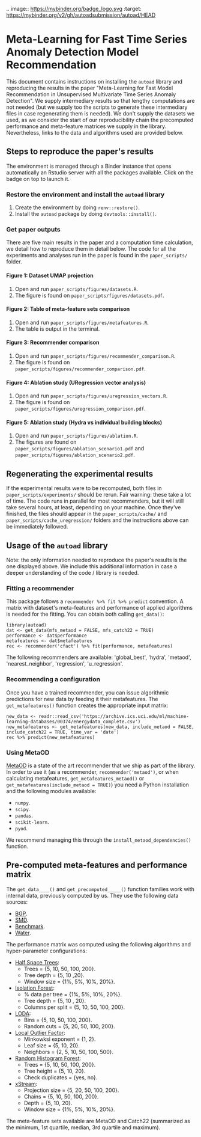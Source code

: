 .. image:: https://mybinder.org/badge_logo.svg
 :target: https://mybinder.org/v2/gh/autoadsubmission/autoad/HEAD

# Meta-Learning for Fast Time Series Anomaly Detection Model Recommendation

This document contains instructions on installing the `autoad` library and reproducing
the results in the paper "Meta-Learning for Fast Model Recommendation in Unsupervised
Multivariate Time Series Anomaly Detection". We supply intermediary results so
that lengthy computations are not needed (but we supply too the scripts to generate
these intermediary files in case regenerating them is needed). We don't supply
the datasets we used, as we consider the start of our reproducibility chain
the precomputed performance and meta-feature matrices we supply in the library.
Nevertheless, links to the data and algorithms used are provided below.

## Steps to reproduce the paper's results

The environment is managed through a Binder instance that opens automatically
an Rstudio server with all the packages available. Click on the badge on top
to launch it.

### Restore the environment and install the `autoad` library

1. Create the environment by doing `renv::restore()`.
2. Install the `autoad` package by doing `devtools::install()`.

### Get paper outputs

There are five main results in the paper and a computation time calculation, we detail how
to reproduce them in detail below. The code for all the experiments and analyses run
in the paper is found in the `paper_scripts/` folder. 

#### Figure 1: Dataset UMAP projection

1. Open and run `paper_scripts/figures/datasets.R`.
2. The figure is found on `paper_scripts/figures/datasets.pdf`.

#### Figure 2: Table of meta-feature sets comparison

1. Open and run `paper_scripts/figures/metafeatures.R`.
2. The table is output in the terminal.

#### Figure 3: Recommender comparison

1. Open and run `paper_scripts/figures/recommender_comparison.R`.
2. The figure is found on `paper_scripts/figures/recommender_comparison.pdf`.

#### Figure 4: Ablation study (URegression vector analysis)

1. Open and run `paper_scripts/figures/uregression_vectors.R`.
2. The figure is found on `paper_scripts/figures/uregression_comparison.pdf`.

#### Figure 5: Ablation study (Hydra vs individual building blocks)

1. Open and run `paper_scripts/figures/ablation.R`.
2. The figures are found on `paper_scripts/figures/ablation_scenario1.pdf` and `paper_scripts/figures/ablation_scenario2.pdf`.


## Regenerating the experimental results

If the experimental results were to be recomputed, both files in `paper_scripts/experiments/`
should be rerun. Fair warning: these take a lot of time. The code runs in parallel for
most recommenders, but it will still take several hours, at least, depending on your machine.
Once they've finished, the files should appear in the `paper_scripts/cache/` and
`paper_scripts/cache_uregression/` folders and the instructions above can be
immediately followed.


## Usage of the `autoad` library

Note: the only information needed to reproduce the paper's results is the one
displayed above. We include this additional information in case a deeper understanding
of the code / library is needed.

### Fitting a recommender

This package follows a `recommender %>% fit %>% predict` convention. A matrix with dataset's meta-features and performance of applied algorithms is needed for the fitting.
You can obtain both calling `get_data()`:

```
library(autoad)
dat <- get_data(mfs_metaod = FALSE, mfs_catch22 = TRUE)
performance <- dat$performance
metafeatures <- dat$metafeatures
rec <- recommender('cfact') %>% fit(performance, metafeatures)
```

The following recommenders are available: 'global_best', 'hydra', 'metaod', 'nearest_neighbor', 'regression', 'u_regression'.

### Recommending a configuration

Once you have a trained recommender, you can issue algorithmic predictions for new data by feeding it their metafeatures. The `get_metafeatures()` function creates the appropriate input matrix:

```
new_data <- readr::read_csv('https://archive.ics.uci.edu/ml/machine-learning-databases/00374/energydata_complete.csv')
new_metafeatures <- get_metafeatures(new_data, include_metaod = FALSE, include_catch22 = TRUE, time_var = 'date')
rec %>% predict(new_metafeatures)
```

### Using MetaOD

[MetaOD](https://github.com/yzhao062/metaod) is a state of the art recommender that we ship as part of the library. In order to use it (as a recommender, `recommender('metaod')`, or when calculating metafeatures, `get_metafeatures_metaod()` or `get_metafeatures(include_metaod = TRUE)`) you need a Python installation and the following modules available:

- `numpy`.
- `scipy`.
- `pandas`.
- `scikit-learn`.
- `pyod`.

We recommend managing this through the `install_metaod_dependencies()` function.

## Pre-computed meta-features and performance matrix

The `get_data____()` and `get_precomputed_____()` function families work with internal data, previously computed by us. They use the following data sources:

- [BGP](https://github.com/cisco-ie/telemetry).
- [SMD](https://github.com/NetManAIOps/OmniAnomaly).
- [Benchmark](https://github.com/datamllab/tods/tree/benchmark).
- [Water](https://github.com/icsdataset/hai).

The performance matrix was computed using the following algorithms and hyper-parameter configurations:

- [Half Space Trees](https://github.com/yli96/HSTree):
  - Trees = {5, 10, 50, 100, 200}.
  - Tree depth = {5, 10 ,20}.
  - Window size = {1%, 5%, 10%, 20%}.
- [Isolation Forest](https://cran.r-project.org/web/packages/isotree/index.html):
  - % data per tree = {1%, 5%, 10%, 20%}.
  - Tree depth = {5, 10 , 20}.
  - Columns per split = {5, 10, 50, 100, 200}.
- [LODA](https://pyod.readthedocs.io/en/latest/_modules/pyod/models/loda.html):
  - Bins = {5, 10, 50, 100, 200}.
  - Random cuts = {5, 20, 50, 100, 200}.
- [Local Outlier Factor](https://scikit-learn.org/stable/modules/generated/sklearn.neighbors.LocalOutlierFactor.html):
  - Minkowksi exponent = {1, 2}.
  - Leaf size = {5, 10, 20}.
  - Neighbors = {2, 5, 10, 50, 100, 500}.
- [Random Histogram Forest](https://github.com/anrputina/rhf):
  - Trees = {5, 10, 50, 100, 200}.
  - Tree height = {5, 10, 20}.
  - Check duplicates = {yes, no}.
- [xStream](https://cmuxstream.github.io/):
  - Projection size = {5, 20, 50, 100, 200}.
  - Chains = {5, 10, 50, 100, 200}.
  - Depth = {5, 10, 20}.
  - Window size = {1%, 5%, 10%, 20%}.

The meta-feature sets available are MetaOD and Catch22 (summarized as the minimum, 1st quartile, median, 3rd quartile and maximum).


